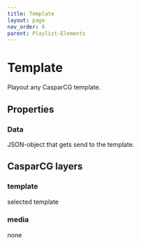 ```yaml
---
title: Template
layout: page
nav_order: 6
parent: Playlist-Elements
---
```

# Template

Playout any CasparCG template.

## Properties

### Data
JSON-object that gets send to the template.

## CasparCG layers

### template
selected template

### media
none